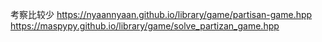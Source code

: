 考察比较少
https://nyaannyaan.github.io/library/game/partisan-game.hpp
https://maspypy.github.io/library/game/solve_partizan_game.hpp
